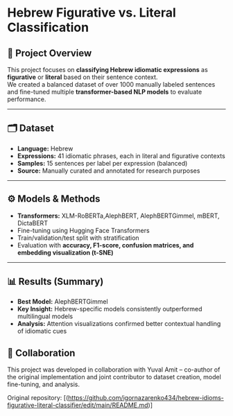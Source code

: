 # Hebrew Figurative vs. Literal Classification

## 📌 Project Overview
This project focuses on **classifying Hebrew idiomatic expressions** as **figurative** or **literal** based on their sentence context.  
We created a balanced dataset of over 1000 manually labeled sentences and fine-tuned multiple **transformer-based NLP models** to evaluate performance.

---

## 🗂 Dataset
- **Language:** Hebrew  
- **Expressions:** 41 idiomatic phrases, each in literal and figurative contexts  
- **Samples:** 15 sentences per label per expression (balanced)  
- **Source:** Manually curated and annotated for research purposes

---

## ⚙️ Models & Methods
- **Transformers:** XLM-RoBERTa,AlephBERT, AlephBERTGimmel, mBERT, DictaBERT
- Fine-tuning using Hugging Face Transformers  
- Train/validation/test split with stratification  
- Evaluation with **accuracy, F1-score, confusion matrices, and embedding visualization (t-SNE)**

---

## 📊 Results (Summary)
- **Best Model:** AlephBERTGimmel  
- **Key Insight:** Hebrew-specific models consistently outperformed multilingual models  
- **Analysis:** Attention visualizations confirmed better contextual handling of idiomatic cues

## 👥 Collaboration
This project was developed in collaboration with
Yuval Amit – co-author of the original implementation and joint contributor to dataset creation, model fine-tuning, and analysis.

Original repository: [(https://github.com/igornazarenko434/hebrew-idioms-figurative-literal-classifier/edit/main/README.md)]

